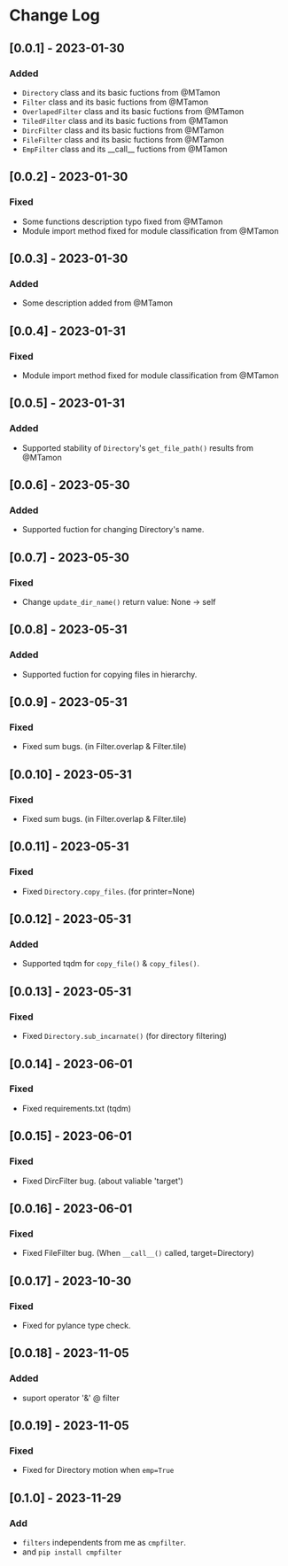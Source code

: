 # Change Log
## [0.0.1] - 2023-01-30
### Added
- `Directory` class and its basic fuctions from @MTamon
- `Filter` class and its basic fuctions from @MTamon
- `OverlapedFilter` class and its basic fuctions from @MTamon
- `TiledFilter` class and its basic fuctions from @MTamon
- `DircFilter` class and its basic fuctions from @MTamon
- `FileFilter` class and its basic fuctions from @MTamon
- `EmpFilter` class and its \_\_call\_\_ fuctions from @MTamon

## [0.0.2] - 2023-01-30
### Fixed
- Some functions description typo fixed from @MTamon
- Module import method fixed for module classification from @MTamon

## [0.0.3] - 2023-01-30
### Added
- Some description added from @MTamon

## [0.0.4] - 2023-01-31
### Fixed
- Module import method fixed for module classification from @MTamon

## [0.0.5] - 2023-01-31
### Added
- Supported stability of `Directory`'s `get_file_path()` results from @MTamon

## [0.0.6] - 2023-05-30
### Added
- Supported fuction for changing Directory's name.

## [0.0.7] - 2023-05-30
### Fixed
- Change `update_dir_name()` return value: None -> self

## [0.0.8] - 2023-05-31
### Added
- Supported fuction for copying files in hierarchy.

## [0.0.9] - 2023-05-31
### Fixed
- Fixed sum bugs. (in Filter.overlap & Filter.tile)

## [0.0.10] - 2023-05-31
### Fixed
- Fixed sum bugs. (in Filter.overlap & Filter.tile)

## [0.0.11] - 2023-05-31
### Fixed
- Fixed `Directory.copy_files`. (for printer=None)

## [0.0.12] - 2023-05-31
### Added
- Supported tqdm for `copy_file()` & `copy_files()`.

## [0.0.13] - 2023-05-31
### Fixed
- Fixed `Directory.sub_incarnate()` (for directory filtering)

## [0.0.14] - 2023-06-01
### Fixed
- Fixed requirements.txt (tqdm)

## [0.0.15] - 2023-06-01
### Fixed
- Fixed DircFilter bug. (about valiable 'target')

## [0.0.16] - 2023-06-01
### Fixed
- Fixed FileFilter bug. (When `__call__()` called, target=Directory)

## [0.0.17] - 2023-10-30
### Fixed
- Fixed for pylance type check.

## [0.0.18] - 2023-11-05
### Added
- suport operator '&' @ filter

## [0.0.19] - 2023-11-05
### Fixed
- Fixed for Directory motion when `emp=True`

## [0.1.0] - 2023-11-29
### Add
- `filters` independents from me as `cmpfilter`.
- and `pip install cmpfilter` 